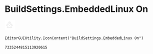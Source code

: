 # BuildSettings.EmbeddedLinux On
![](/img/BuildSettings.EmbeddedLinux%20On.png)

``` CSharp
EditorGUIUtility.IconContent("BuildSettings.EmbeddedLinux On")
```
```
7335244815113920615
```
